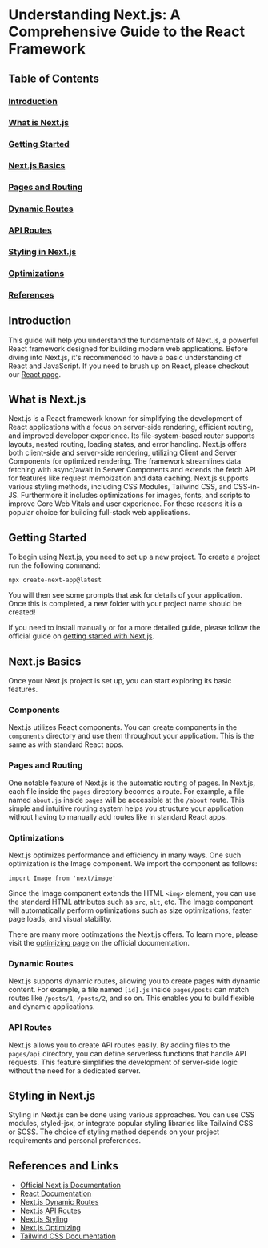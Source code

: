 # Understanding Next.js: A Comprehensive Guide to the React Framework
## Table of Contents
### [Introduction](#introduction-1)
### [What is Next.js](#what-is-nextjs-1)
### [Getting Started](#getting-started-1)
### [Next.js Basics](#nextjs-basics-1)
### [Pages and Routing](#pages-and-routing-1)
### [Dynamic Routes](#dynamic-routes-1)
### [API Routes](#api-routes-1)
### [Styling in Next.js](#styling-in-nextjs-1)
### [Optimizations](#optimizations-1)
### [References](#references-and-links-1)

## Introduction
This guide will help you understand the fundamentals of Next.js, a powerful React framework designed for building modern web applications. Before diving into Next.js, it's recommended to have a basic understanding of React and JavaScript. If you need to brush up on React, please checkout our [React page](react).

## What is Next.js
Next.js is a React framework known for simplifying the development of React applications with a focus on server-side rendering, efficient routing, and improved developer experience. Its file-system-based router supports layouts, nested routing, loading states, and error handling. Next.js offers both client-side and server-side rendering, utilizing Client and Server Components for optimized rendering. The framework streamlines data fetching with async/await in Server Components and extends the fetch API for features like request memoization and data caching. Next.js supports various styling methods, including CSS Modules, Tailwind CSS, and CSS-in-JS. Furthermore it includes optimizations for images, fonts, and scripts to improve Core Web Vitals and user experience. For these reasons it is a popular choice for building full-stack web applications.

## Getting Started
To begin using Next.js, you need to set up a new project. To create a project run the following command:

`npx create-next-app@latest`

You will then see some prompts that ask for details of your application. Once this is completed, a new folder with your project name should be created!

If you need to install manually or for a more detailed guide, please follow the official guide on [getting started with Next.js](https://nextjs.org/docs/getting-started/installation).

## Next.js Basics
Once your Next.js project is set up, you can start exploring its basic features.

### Components
Next.js utilizes React components. You can create components in the `components` directory and use them throughout your application. This is the same as with standard React apps.

### Pages and Routing
One notable feature of Next.js is the automatic routing of pages. In Next.js, each file inside the `pages` directory becomes a route. For example, a file named `about.js` inside `pages` will be accessible at the `/about` route. This simple and intuitive routing system helps you structure your application without having to manually add routes like in standard React apps.

### Optimizations
Next.js optimizes performance and efficiency in many ways. One such optimization is the Image component. We import the component as follows:

`import Image from 'next/image'`

Since the Image component extends the HTML `<img>` element, you can use the standard HTML attributes such as `src`, `alt`, etc. The Image component will automatically perform optimizations such as size optimizations, faster page loads, and visual stability.

There are many more optimzations the Next.js offers. To learn more, please visit the [optimizing page](https://nextjs.org/docs/app/building-your-application/optimizing) on the official documentation.

### Dynamic Routes
Next.js supports dynamic routes, allowing you to create pages with dynamic content. For example, a file named `[id].js` inside `pages/posts` can match routes like `/posts/1`, `/posts/2`, and so on. This enables you to build flexible and dynamic applications.

### API Routes
Next.js allows you to create API routes easily. By adding files to the `pages/api` directory, you can define serverless functions that handle API requests. This feature simplifies the development of server-side logic without the need for a dedicated server.

## Styling in Next.js
Styling in Next.js can be done using various approaches. You can use CSS modules, styled-jsx, or integrate popular styling libraries like Tailwind CSS or SCSS. The choice of styling method depends on your project requirements and personal preferences.

## References and Links
- [Official Next.js Documentation](https://nextjs.org/docs/getting-started)
- [React Documentation](https://react.dev/)
- [Next.js Dynamic Routes](https://nextjs.org/docs/routing/dynamic-routes)
- [Next.js API Routes](https://nextjs.org/docs/api-routes/introduction)
- [Next.js Styling](https://nextjs.org/docs/basic-features/built-in-css-support)
- [Next.js Optimizing](https://nextjs.org/docs/pages/building-your-application/optimizing)
- [Tailwind CSS Documentation](https://tailwindcss.com/docs)
